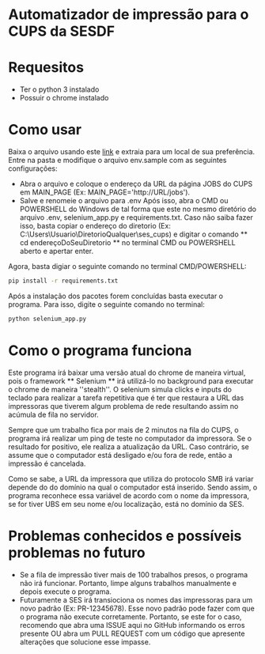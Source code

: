 # Automatizador de impressão para o CUPS da SESDF

# Requesitos
 - Ter o python 3 instalado
 - Possuir o chrome instalado

# Como usar

Baixa o arquivo usando este [link](https://github.com/zeroCass/ses_cups_py/archive/refs/heads/main.zip) e extraia para um local de sua preferência.
Entre na pasta e modifique o arquivo env.sample com as seguintes configurações:
 * Abra o arquivo e coloque o endereço da URL da página JOBS do CUPS em MAIN_PAGE (Ex: MAIN_PAGE='http://URL/jobs').
 * Salve e renomeie o arquivo para .env
Após isso, abra o CMD ou POWERSHELL do Windows de tal forma que este no mesmo diretório do arquivo .env, selenium_app.py e requirements.txt.
Caso não saiba fazer isso, basta copiar o endereço do diretorio (Ex: C:\Users\Usuario\DiretorioQualquer\ses_cups\) e digitar o comando ** cd endereçoDoSeuDiretorio ** no terminal CMD ou POWERSHELL aberto e apertar enter.

Agora, basta digiar o seguinte comando no terminal CMD/POWERSHELL:
```bash
pip install -r requirements.txt
```

Após a instalação dos pacotes forem concluídas basta executar o programa. Para isso, digite o seguinte comando no terminal:
```bash
python selenium_app.py
```

# Como o programa funciona

Este programa irá baixar uma versão atual do chrome de maneira virtual, pois o framework ** Selenium ** irá utilizá-lo no background para executar o chrome de maneira ''stealth''. O selenium simula clicks e inputs do teclado para realizar a tarefa repetitiva que é ter que restaura a URL das impressoras que tiverem algum problema de rede resultando assim no acúmula de fila no servidor.

Sempre que um trabalho fica por mais de 2 minutos na fila do CUPS, o programa irá realizar um ping de teste no computador da impressora. Se o resultado for positivo, ele realiza a atualização da URL. Caso contrário, se assume que o computador está desligado e/ou fora de rede, então a impressão é cancelada. 

Como se sabe, a URL da impressora que utiliza do protocolo SMB irá variar depende do do domínio na qual o computador está inserido. Sendo assim, o programa reconhece essa variável de acordo com o nome da impressora, se for tiver UBS em seu nome e/ou localização, está no domínio da SES.


# Problemas conhecidos e possíveis problemas no futuro

- Se a fila de impressão tiver mais de 100 trabalhos presos, o programa não irá funcionar. Portanto, limpe alguns trabalhos manualmente e depois execute o programa.
- Futuramente a SES irá transiociona os nomes das impressoras para um novo padrão (Ex: PR-12345678). Esse novo padrão pode fazer com que o programa não execute corretamente. Portanto, se este for o caso, recomendo que abra uma ISSUE aqui no GitHub informando os erros presente OU abra um PULL REQUEST com um código que apresente alterações que solucione esse impasse.
